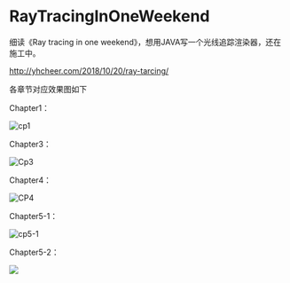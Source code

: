 # RayTracingInOneWeekend

细读《Ray tracing in one weekend》，想用JAVA写一个光线追踪渲染器，还在施工中。

http://yhcheer.com/2018/10/20/ray-tarcing/

各章节对应效果图如下

Chapter1：

![cp1](//r.photo.store.qq.com/psb?/V10ldIv84XBZXi/x.038.PfL5*wd0oNwpGfsJBRXYTXWSklobn3gtk6Jxs!/r/dDUBAAAAAAAA&bo=vAc4BLwHOAQRCT4!&rf=viewer_4_yake_qzoneimgout.png)

Chapter3：

![Cp3](//r.photo.store.qq.com/psb?/V10ldIv84XBZXi/IFEfsAGZ.c0YGGq7yGtwDp2oQBMEAfeM4RGcdxzqakQ!/r/dDEBAAAAAAAA&bo=vAc4BLwHOAQRGS4!&rf=viewer_4_yake_qzoneimgout.png)

Chapter4：

![CP4](//r.photo.store.qq.com/psb?/V10ldIv84XBZXi/OUB2NNHc4sRK2nTF5*HHf6B4hXgJAZiMIaWdMRwoFeI!/r/dDcBAAAAAAAA&bo=vAc4BLwHOAQRGS4!&rf=viewer_4_yake_qzoneimgout.png)

Chapter5-1：

![cp5-1](//r.photo.store.qq.com/psb?/V10ldIv84XBZXi/oqzZ1K9bgijPAMEVJsb5KpYeKKNvyyh.cWkU*2Z67OM!/r/dDQBAAAAAAAA&bo=vAc4BLwHOAQRGS4!&rf=viewer_4_yake_qzoneimgout.png)

Chapter5-2：

![](//r.photo.store.qq.com/psb?/V10ldIv84XBZXi/3VXiMC6EbskYv*o2TDktva9wTqeAcckflY1RWI0AMno!/r/dDEBAAAAAAAA&bo=vAc4BLwHOAQRGS4!&rf=viewer_4_yake_qzoneimgout.png)

